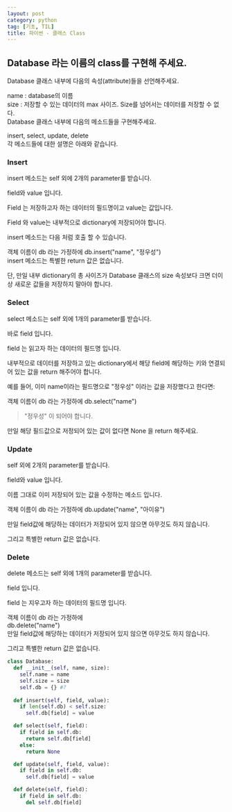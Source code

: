 ```yaml
---
layout: post
category: python
tag: [기초, TIL]
title: 파이썬 - 클래스 Class
---
```


## Database 라는 이름의 class를 구현해 주세요.

Database 클래스 내부에 다음의 속성(attribute)들을 선언해주세요.  

name : database의 이름  
size : 저장할 수 있는 데이터의 max 사이즈. Size를 넘어서는 데이터를 저장할 수 없다.  
Database 클래스 내부에 다음의 메소드들을 구현해주세요.  

insert, select, update, delete  
각 메소드들에 대한 설명은 아래와 같습니다.  

### Insert  
insert 메소드는 self 외에 2개의 parameter를 받습니다.  

field와 value 입니다.  

Field 는 저장하고자 하는 데이터의 필드명이고 value는 값입니다.  

Field 와 value는 내부적으로 dictionary에 저장되어야 합니다.  

insert 메소드는 다음 처럼 호출 할 수 있습니다.  

객체 이름이 db 라는 가정하에 db.insert("name", "정우성")  
insert 메소드는 특별한 return 값은 없습니다.  

단, 만일 내부 dictionary의 총 사이즈가 Database 클래스의 size 속성보다 크면 더이상 새로운 값들을 저장하지 말아야 합니다.  

### Select
select 메소드는 self 외에 1개의 parameter를 받습니다.  

바로 field 입니다.  

field 는 읽고자 하는 데이터의 필드명 입니다.  

내부적으로 데이터를 저장하고 있는 dictionary에서 해당 field에 해당하는 키와 연결되어 있는 값을 return 해주어야 합니다.  

예를 들어, 이미 name이라는 필드명으로 "정우성" 이라는 값을 저장했다고 한다면:  

객체 이름이 db 라는 가정하에
db.select("name")
> "정우성"
이 되어야 합니다.

만일 해당 필드값으로 저정되어 있는 값이 없다면 None 을 return 해주세요.

### Update
self 외에 2개의 parameter를 받습니다.

field와 value 입니다.

이름 그대로 이미 저장되어 있는 값을 수정하는 메소드 입니다.

객체 이름이 db 라는 가정하에
db.update("name", "아이유")

만일 field값에 해당하는 데이터가 저장되어 있지 않으면 아무것도 하지 않습니다.

그리고 특별한 return 값은 없습니다.

### Delete
delete 메소드는 self 외에 1개의 parameter를 받습니다.

field 입니다.

field 는 지우고자 하는 데이터의 필드명 입니다.

객체 이름이 db 라는 가정하에  
db.delete("name")  
만일 field값에 해당하는 데이터가 저장되어 있지 않으면 아무것도 하지 않습니다.  

그리고 특별한 return 값은 없습니다.  

```python
class Database:
  def __init__(self, name, size):
    self.name = name
    self.size = size
    self.db = {} #?
  
  def insert(self, field, value):
    if len(self.db) < self.size:
      self.db[field] = value

  def select(self, field):
    if field in self.db:
      return self.db[field]
    else:
      return None

  def update(self, field, value):
    if field in self.db:
      self.db[field] = value

  def delete(self, field):
    if field in self.db:
      del self.db[field]
```
